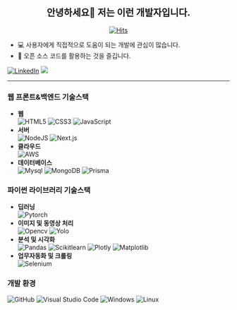## <div align="center">안녕하세요👋 저는 이런 개발자입니다.</div>
<p align="center"> <a href="https://hits.sh/github.com/chanheehi/"><img alt="Hits" src="https://hits.sh/github.com/chanheehi.svg?label=Visitor"/></a> </p>
  
- 💻 사용자에게 직접적으로 도움이 되는 개발에 관심이 많습니다.
- 🌱 오픈 소스 코드를 활용하는 것을 즐깁니다.

[![LinkedIn](https://img.shields.io/badge/linkedin-%230077B5.svg?style=for-the-badge&logo=linkedin&logoColor=white)](https://www.linkedin.com/in/chanhui/)
[<img src="https://img.shields.io/badge/Blog-0ABF53?style=for-the-badge&logo=Storyblok&logoColor=white">](https://blog.naver.com/jc603)
* * *
### **웹 프론트&백엔드 기술스택**
- **웹**   
![HTML5](https://img.shields.io/badge/html5-%23E34F26.svg?style=for-the-badge&logo=html5&logoColor=white)
![CSS3](https://img.shields.io/badge/css3-%231572B6.svg?style=for-the-badge&logo=css3&logoColor=white)
![JavaScript](https://img.shields.io/badge/javascript-%23323330.svg?style=for-the-badge&logo=javascript&logoColor=%23F7DF1E)
- **서버**   
![NodeJS](https://img.shields.io/badge/node.js-6DA55F?style=for-the-badge&logo=node.js&logoColor=white)
![Next.js](https://img.shields.io/badge/Next.js-000000?style=for-the-badge&logo=next.js&logoColor=white)
- **클라우드**   
![AWS](https://img.shields.io/badge/AWS-%23FF9900.svg?style=for-the-badge&logo=amazon-aws&logoColor=white)
- **데이터베이스**   
![Mysql](https://img.shields.io/badge/mysql-4479A1?style=for-the-badge&logo=mysql&logoColor=white)
![MongoDB](https://img.shields.io/badge/MongoDB-%234ea94b.svg?style=for-the-badge&logo=mongodb&logoColor=white)
![Prisma](https://img.shields.io/badge/Prisma-2D3748?style=for-the-badge&logo=prisma&logoColor=white)

### **파이썬 라이브러리 기술스택**
- **딥러닝**   
![Pytorch](https://img.shields.io/badge/pytorch-EE4C2C?style=for-the-badge&logo=pytorch&logoColor=white)
- **이미지 및 동영상 처리**   
![Opencv](https://img.shields.io/badge/opencv-5C3EE8?style=for-the-badge&logo=opencv&logoColor=white)
![Yolo](https://img.shields.io/badge/yolo-09B3AF?style=for-the-badge&logo=yolo&logoColor=white)
- **분석 및 시각화**   
![Pandas](https://img.shields.io/badge/pandas-%23150458.svg?style=for-the-badge&logo=pandas&logoColor=white)
![Scikitlearn](https://img.shields.io/badge/scikitlearn-F7931E?style=for-the-badge&logo=scikitlearn&logoColor=white)
![Plotly](https://img.shields.io/badge/Plotly-%233F4F75.svg?style=for-the-badge&logo=plotly&logoColor=white)
![Matplotlib](https://img.shields.io/badge/Matplotlib-%23EAEAEA.svg?style=for-the-badge&logo=Matplotlib&logoColor=black)
- **업무자동화 및 크롤링**   
![Selenium](https://img.shields.io/badge/-selenium-%43B02A?style=for-the-badge&logo=selenium&logoColor=white)

### **개발 환경**
![GitHub](https://img.shields.io/badge/github-%23121011.svg?style=for-the-badge&logo=github&logoColor=white)
![Visual Studio Code](https://img.shields.io/badge/Visual%20Studio%20Code-0078d7.svg?style=for-the-badge&logo=visual-studio-code&logoColor=white)
![Windows](https://img.shields.io/badge/Windows-0078D6?style=for-the-badge&logo=windows&logoColor=white)
![Linux](https://img.shields.io/badge/Linux-FCC624?style=for-the-badge&logo=linux&logoColor=black)
